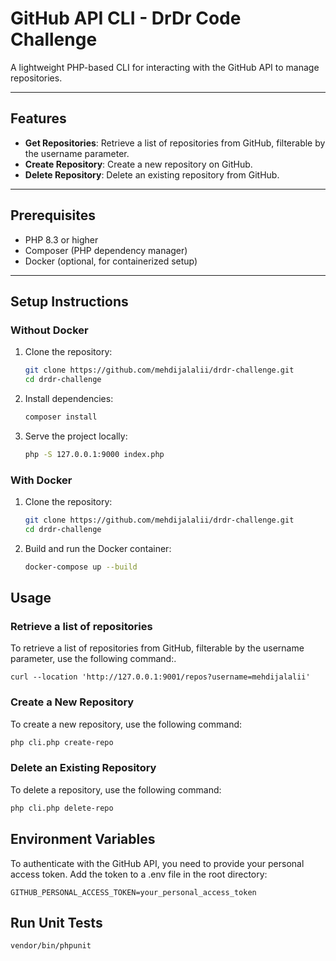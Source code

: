 # GitHub API CLI - DrDr Code Challenge

A lightweight PHP-based CLI for interacting with the GitHub API to manage repositories.

---

## Features
- **Get Repositories**: Retrieve a list of repositories from GitHub, filterable by the username parameter.
- **Create Repository**: Create a new repository on GitHub.
- **Delete Repository**: Delete an existing repository from GitHub.

---

## Prerequisites
- PHP 8.3 or higher
- Composer (PHP dependency manager)
- Docker (optional, for containerized setup)

---

## Setup Instructions

### Without Docker
1. Clone the repository:
   ```bash
   git clone https://github.com/mehdijalalii/drdr-challenge.git
   cd drdr-challenge
   ```
   
2. Install dependencies:
   ```bash
   composer install
   ```
   
3. Serve the project locally:
   ```bash
   php -S 127.0.0.1:9000 index.php
   ```
   
### With Docker
1. Clone the repository:
   ```bash
   git clone https://github.com/mehdijalalii/drdr-challenge.git
   cd drdr-challenge
   ```
   
2. Build and run the Docker container:
   ```bash
   docker-compose up --build
   ```
   
## Usage

### Retrieve a list of repositories
To retrieve a list of repositories from GitHub, filterable by the username parameter, use the following command:.
   ```curl
   curl --location 'http://127.0.0.1:9001/repos?username=mehdijalalii'
   ```

### Create a New Repository
To create a new repository, use the following command:
   ```bash
   php cli.php create-repo
   ```
### Delete an Existing Repository
To delete a repository, use the following command:

   ```bash
   php cli.php delete-repo
   ```

## Environment Variables
To authenticate with the GitHub API, you need to provide your personal access token. Add the token to a .env file in the root directory:
   ```env
   GITHUB_PERSONAL_ACCESS_TOKEN=your_personal_access_token

   ```


## Run Unit Tests
   ```bash
   vendor/bin/phpunit

   ```




